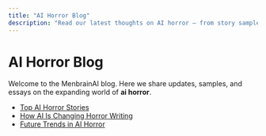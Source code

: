 ```yaml
---
title: "AI Horror Blog"
description: "Read our latest thoughts on AI horror — from story samples to future trends in glitchcore horror."
---
```


# AI Horror Blog

Welcome to the MenbrainAI blog. Here we share updates, samples, and essays on the expanding world of **ai horror**.

- [Top AI Horror Stories](/blog/top-ai-horror-stories/)
- [How AI Is Changing Horror Writing](/blog/ai-horror-writing/)
- [Future Trends in AI Horror](/blog/future-ai-horror/)
